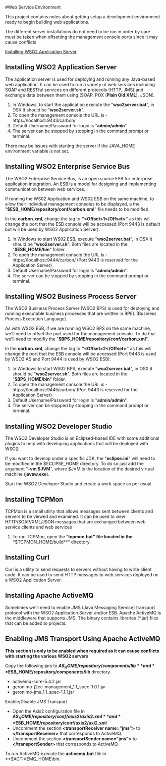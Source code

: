#Web Service Environment

This project contains notes about getting setup a development environment ready to begin building web applications. 

The different server installations do not need to be run in order by care must be taken when offsetting the management console ports since it may cause conflicts.

[Installing WSO2 Application Server](#WSO2Server)

<a name="WSO2Server">Installing WSO2 Application Server</a>
----------------------------------
The application server is used for deploying and running any Java-based web application. It can be used to run a variety of web services including SOAP and RESTful services on different protocols (HTTP, JMS) and exchange data between them using (SOAP, POX (**Plain Old XML**), JSON).

1. In Windows, to start the application execute the "**wso2server.bat**", in OSX it should be "**wso2server.sh**".  
2. To open the management console the URL is - https://localhost:9443/carbon/
3. Default Username/Password for login is "**admin/admin**"
4. The server can be stopped by stopping in the command prompt or terminal.

There may be issues with starting the server if the JAVA_HOME environment variable is not set.

Installing WSO2 Enterprise Service Bus
--------------------------------------
The WSO2 Enterprise Service Bus, is an open source ESB for enterprise application integration. An ESB is a model for designing and implementing communication between web services. 

If running the WS02 Application and WS02 ESB on the same machine, to allow their individual management consoles to be displayed, a the "**$ESB_HOME/repository/conf/carbon.xml**" file needs to be modified.

In the **carbon.xml**, change the <Offset> tag to **"\<Offset\>1\</Offset\>"** as this will change the port that the ESB console will be accessed (Port 9443 is default but will be used by WSO2 Application Server).

1. In Windows to start WS02 ESB, execute "**wso2server.bat**", in OSX it should be "**wso2server.sh**". Both files are located in the "**$ESB_HOME/bin**" folder.
2. To open the management console the URL is - https://localhost:9444/carbon/ (Port 9443 is reserved for the Application Server)
3. Default Username/Password for login is "**admin/admin**".
4. The server can be stopped by stopping in the command prompt or terminal.

Installing WSO2 Business Process Server
---------------------------------------
The WSO2 Business Process Server (WSO2 BPS) is used for deploying and running executable business processes that are written in BPEL (Business Process Execution Language).

As with WSO2 ESB, if we are running WSO2 BPS on the same machine, we'll need to offset the port used for the management console. To do that we'll need to modifiy the "**$BPS_HOME/repository/conf/carbon.xml**". 

In the **carbon.xml**, change the <Offset> tag to **"\<Offset\>2\</Offset\>"** as this will change the port that the ESB console will be accessed (Port 9443 is used by WSO2 AS and Port 9444 is used by WSO2 ESB).

1. In Windows to start WS02 BPS, execute "**wso2server.bat**", in OSX it should be "**wso2server.sh**". Both files are located in the "**$BPS_HOME/bin**" folder.
2. To open the management console the URL is - https://localhost:9445/carbon/ (Port 9443 is reserved for the Application Server)
3. Default Username/Password for login is "**admin/admin**".
4. The server can be stopped by stopping in the command prompt or terminal.

Installing WSO2 Developer Studio
---------------------------------
The WSO2 Developer Studio is an Eclipsed-based IDE with some additional plugins to help with developing applications that will be deployed with WSO2.

If you want to develop under a specific JDK, the "**eclipse.ini**" will need to be modified in the $ECLIPSE_HOME directory. To do so just add the argument "**-vm $JVM**", where $JVM is the location of the desired virtual machine (**javaw.exe**).

Start the WSO2 Developer Studio and create a work space as per usual.

Installing TCPMon
---------------------------------
TCPMon is a small utility that allows messages sent between clients and servers to be viewed and examined. It can be used to view HTTP/SOAP/XML/JSON messages that are exchanged between web service clients and web services

1. To run TCPMon, open the "**tcpmon.bat" file located in the "**$TCPMON_HOME/build**" directory.

Installing Curl
--------------------------------
Curl is a utility to send requests to servers without having to write client code. It can be used to send HTTP messages to web services deployed on a WSO2 Application Server.

Installing Apache ActiveMQ
--------------------------
Sometimes we'll need to enable JMS (Java Messaging Service) transport protocol with the WSO2 Application Server and/or ESB. Apache ActiveMQ is the middleware that supports JMS. The binary contains libraries (*.jar) files that can be added to projects.

Enabling JMS Transport Using Apache ActiveMQ
--------------------------------------------
**This section is only to be enabled when required as it can cause conflicts with starting the various WSO2 servers**

Copy the following jars to **$AS_HOME/repository/components/lib** and **$ESB_HOME/repository/components/lib** directory.

- activemq-core-5.4.2.jar
- geronimo-j2ee-management_1.1_spec-1.0.1.jar
- geronimo-jms_1.1_spec-1.1.1.jar

Enable/Disable JMS Transport 
- Open the Axis2 configuration file in **$AS_HOME/repository/conf/axis2/axis2.xml** and **$ESB_HOME/repository/conf/axis2/axi2.xml**
- Uncomment the section **\<transportReceiver name="jms"\>** to **\</transportReceiver\>** that corresponds to ActiveMQ.
- Uncomment the section **\<transportSender name="jms"\>** to **\</transportSender\>** that corresponds to ActiveMQ.

To run ActiveMQ execute the **activemq.bat** file in **$ACTIVEMQ_HOME\bin.
